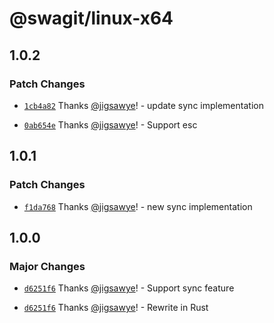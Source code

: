 # @swagit/linux-x64

## 1.0.2

### Patch Changes

- [`1cb4a82`](https://github.com/jigsawye/swagit/commit/1cb4a82db89d184f87d6d1d68c35845f5569f6bd) Thanks [@jigsawye](https://github.com/jigsawye)! - update sync implementation

- [`0ab654e`](https://github.com/jigsawye/swagit/commit/0ab654e74e8dc7aa8b67c9eda311fb3f3619c341) Thanks [@jigsawye](https://github.com/jigsawye)! - Support esc

## 1.0.1

### Patch Changes

- [`f1da768`](https://github.com/jigsawye/swagit/commit/f1da76825e0d8aefa92ec6b4d45904143d662bc8) Thanks [@jigsawye](https://github.com/jigsawye)! - new sync implementation

## 1.0.0

### Major Changes

- [`d6251f6`](https://github.com/jigsawye/swagit/commit/d6251f6c132419d797b7add2ade3d6420f480f42) Thanks [@jigsawye](https://github.com/jigsawye)! - Support sync feature

- [`d6251f6`](https://github.com/jigsawye/swagit/commit/d6251f6c132419d797b7add2ade3d6420f480f42) Thanks [@jigsawye](https://github.com/jigsawye)! - Rewrite in Rust
